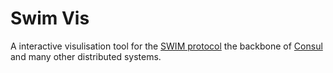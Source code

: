 # Swim Vis
A interactive visulisation tool for the [SWIM protocol](https://www.researchgate.net/publication/3965200_SWIM_Scalable_Weakly-consistent_Infection-style_Process_Group_Membership_Protocol) the backbone of [Consul](https://developer.hashicorp.com/consul) and many other distributed systems.

